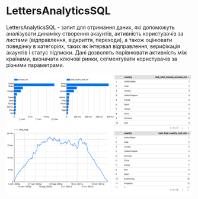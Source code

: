 # LettersAnalyticsSQL
LettersAnalyticsSQL - запит для отримання даних, які допоможуть аналізувати динаміку створення акаунтів, активність користувачів за листами (відправлення, відкриття, переходи), а також оцінювати поведінку в категоріях, таких як інтервал відправлення, верифікація акаунтів і статус підписки. Дані дозволять порівнювати активність між країнами, визначати ключові ринки, сегментувати користувачів за різними параметрами.

[![Dashboard Preview](images/Preview.png)](https://lookerstudio.google.com/reporting/2d82c37a-e5ac-42b5-a54b-efe283edb6b6)
